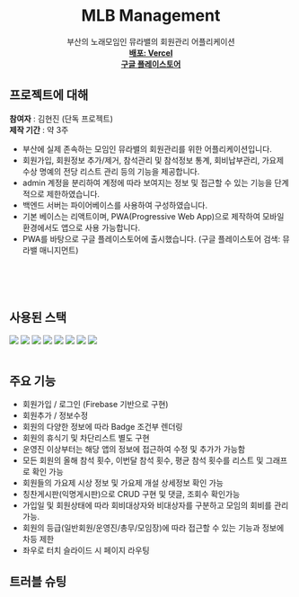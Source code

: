 <div align="center">
  <h1 align="center">MLB Management</h3>

  <p align="center">
    부산의 노래모임인 뮤라밸의 회원관리 어플리케이션
    <br />
    <a href="https://mlb-management.vercel.app"><strong>배포: Vercel</strong></a><br />
    <a href="https://play.google.com/store/apps/details?id=app.vercel.mlb_management.twa&hl=ko&gl=US"><strong>구글 플레이스토어</strong></a>
  </p>
</div>

## 프로젝트에 대해

<strong>참여자</strong> : 김현진 (단독 프로젝트)
<br />
<strong>제작 기간</strong> : 약 3주

- 부산에 실제 존속하는 모임인 뮤라밸의 회원관리를 위한 어플리케이션입니다.<br />
- 회원가입, 회원정보 추가/제거, 참석관리 및 참석정보 통계, 회비납부관리, 가요제 수상 명예의 전당 리스트 관리 등의 기능을 제공합니다.<br />
- admin 계정을 분리하여 계정에 따라 보여지는 정보 및 접근할 수 있는 기능을 단계적으로 제한하였습니다.<br />
- 백엔드 서버는 파이어베이스를 사용하여 구성하였습니다.<br />
- 기본 베이스는 리액트이며, PWA(Progressive Web App)으로 제작하여 모바일 환경에서도 앱으로 사용 가능합니다.<br />
- PWA를 바탕으로 구글 플레이스토어에 출시했습니다. (구글 플레이스토어 검색: 뮤라밸 매니지먼트)

<br /><br /><br />

## 사용된 스택
<img src="https://img.shields.io/badge/TypeScript-3178C6?style=for-the-badge&logo=typescript&logoColor=white">
<img src="https://img.shields.io/badge/React-20232A?style=for-the-badge&logo=react&logoColor=61DAFB">
<img src="https://img.shields.io/badge/React Router-20232A?style=for-the-badge&logo=reactrouter&logoColor=61DAFB">
<img src="https://img.shields.io/badge/Redux Toolkit-20232A?style=for-the-badge&logo=redux&logoColor=61DAFB">
<img src="https://img.shields.io/badge/Styled Components-DB7093?style=for-the-badge&logo=styledcomponents&logoColor=white">
<img src="https://img.shields.io/badge/Vite-646CFF?style=for-the-badge&logo=reactrouter&logoColor=white">
<img src="https://img.shields.io/badge/Firebase-FFCA28?style=for-the-badge&logo=firebase&logoColor=FFCA28">
<img src="https://img.shields.io/badge/React.Chart.js2-FF6384?style=for-the-badge&logo=chartjs&logoColor=FF6384">
<br /><br />

## 주요 기능

- 회원가입 / 로그인 (Firebase 기반으로 구현)
- 회원추가 / 정보수정
- 회원의 다양한 정보에 따라 Badge 조건부 렌더링
- 회원의 휴식기 및 차단리스트 별도 구현
- 운영진 이상부터는 해당 앱의 정보에 접근하여 수정 및 추가가 가능함
- 모든 회원의 올해 참석 횟수, 이번달 참석 횟수, 평균 참석 횟수를 리스트 및 그래프로 확인 가능
- 회원들의 가요제 시상 정보 및 가요제 개설 상세정보 확인 가능
- 칭찬게시판(익명게시판)으로 CRUD 구현 및 댓글, 조회수 확인가능
- 가입일 및 회원상태에 따라 회비대상자와 비대상자를 구분하고 모임의 회비를 관리 가능.
- 회원의 등급(일반회원/운영진/총무/모임장)에 따라 접근할 수 있는 기능과 정보에 차등 제한
- 좌우로 터치 슬라이드 시 페이지 라우팅

## 트러블 슈팅

